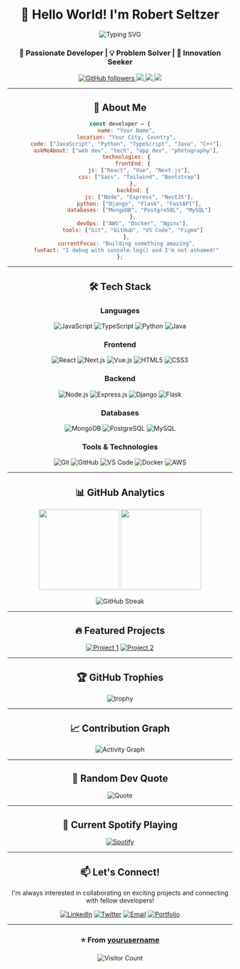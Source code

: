 <div align="center">
  
# 👋 Hello World! I'm Robert Seltzer

<img src="https://readme-typing-svg.herokuapp.com?font=Fira+Code&pause=1000&color=36BCF7&center=true&vCenter=true&width=435&lines=Full+Stack+Developer;Open+Source+Enthusiast;Always+Learning+New+Things" alt="Typing SVG" />

### 🚀 Passionate Developer | 💡 Problem Solver | 🌟 Innovation Seeker

<p align="center">
  <a href="https://github.com/yourusername">
    <img src="https://img.shields.io/github/followers/spawnofsociety2?label=Follow&style=social" alt="GitHub followers" />
  </a>
  <a href="https://linkedin.com/in/rseltzer">
    <img src="https://img.shields.io/badge/-LinkedIn-0077B5?style=flat&logo=Linkedin&logoColor=white"/>
  </a>
  <a href="mailto:robert.seltzer@gmail.com">
    <img src="https://img.shields.io/badge/-Email-D14836?style=flat&logo=Gmail&logoColor=white"/>
  </a>
  <a href="https://yourwebsite.com">
    <img src="https://img.shields.io/badge/-Website-FF5722?style=flat&logo=google-chrome&logoColor=white"/>
  </a>
</p>

---

## 🎯 About Me

```javascript
const developer = {
    name: "Your Name",
    location: "Your City, Country",
    code: ["JavaScript", "Python", "TypeScript", "Java", "C++"],
    askMeAbout: ["web dev", "tech", "app dev", "photography"],
    technologies: {
        frontEnd: {
            js: ["React", "Vue", "Next.js"],
            css: ["Sass", "Tailwind", "Bootstrap"]
        },
        backEnd: {
            js: ["Node", "Express", "NestJS"],
            python: ["Django", "Flask", "FastAPI"],
            databases: ["MongoDB", "PostgreSQL", "MySQL"]
        },
        devOps: ["AWS", "Docker", "Nginx"],
        tools: ["Git", "GitHub", "VS Code", "Figma"]
    },
    currentFocus: "Building something amazing",
    funFact: "I debug with console.log() and I'm not ashamed!"
};
```

---

## 🛠️ Tech Stack

<div align="center">

### Languages
![JavaScript](https://img.shields.io/badge/-JavaScript-F7DF1E?style=for-the-badge&logo=javascript&logoColor=black)
![TypeScript](https://img.shields.io/badge/-TypeScript-3178C6?style=for-the-badge&logo=typescript&logoColor=white)
![Python](https://img.shields.io/badge/-Python-3776AB?style=for-the-badge&logo=python&logoColor=white)
![Java](https://img.shields.io/badge/-Java-007396?style=for-the-badge&logo=java&logoColor=white)

### Frontend
![React](https://img.shields.io/badge/-React-61DAFB?style=for-the-badge&logo=react&logoColor=black)
![Next.js](https://img.shields.io/badge/-Next.js-000000?style=for-the-badge&logo=nextdotjs&logoColor=white)
![Vue.js](https://img.shields.io/badge/-Vue.js-4FC08D?style=for-the-badge&logo=vuedotjs&logoColor=white)
![HTML5](https://img.shields.io/badge/-HTML5-E34F26?style=for-the-badge&logo=html5&logoColor=white)
![CSS3](https://img.shields.io/badge/-CSS3-1572B6?style=for-the-badge&logo=css3&logoColor=white)

### Backend
![Node.js](https://img.shields.io/badge/-Node.js-339933?style=for-the-badge&logo=nodedotjs&logoColor=white)
![Express.js](https://img.shields.io/badge/-Express.js-000000?style=for-the-badge&logo=express&logoColor=white)
![Django](https://img.shields.io/badge/-Django-092E20?style=for-the-badge&logo=django&logoColor=white)
![Flask](https://img.shields.io/badge/-Flask-000000?style=for-the-badge&logo=flask&logoColor=white)

### Databases
![MongoDB](https://img.shields.io/badge/-MongoDB-47A248?style=for-the-badge&logo=mongodb&logoColor=white)
![PostgreSQL](https://img.shields.io/badge/-PostgreSQL-336791?style=for-the-badge&logo=postgresql&logoColor=white)
![MySQL](https://img.shields.io/badge/-MySQL-4479A1?style=for-the-badge&logo=mysql&logoColor=white)

### Tools & Technologies
![Git](https://img.shields.io/badge/-Git-F05032?style=for-the-badge&logo=git&logoColor=white)
![GitHub](https://img.shields.io/badge/-GitHub-181717?style=for-the-badge&logo=github&logoColor=white)
![VS Code](https://img.shields.io/badge/-VS_Code-007ACC?style=for-the-badge&logo=visual-studio-code&logoColor=white)
![Docker](https://img.shields.io/badge/-Docker-2496ED?style=for-the-badge&logo=docker&logoColor=white)
![AWS](https://img.shields.io/badge/-AWS-232F3E?style=for-the-badge&logo=amazon-aws&logoColor=white)

</div>

---

## 📊 GitHub Analytics

<div align="center">

<img height="180em" src="https://github-readme-stats.vercel.app/api?username=yourusername&show_icons=true&theme=tokyonight&include_all_commits=true&count_private=true"/>
<img height="180em" src="https://github-readme-stats.vercel.app/api/top-langs/?username=yourusername&layout=compact&theme=tokyonight"/>

</div>

<div align="center">
  
![GitHub Streak](https://github-readme-streak-stats.herokuapp.com/?user=yourusername&theme=tokyonight)

</div>

---

## 🔥 Featured Projects

<div align="center">

[![Project 1](https://github-readme-stats.vercel.app/api/pin/?username=yourusername&repo=project1&theme=tokyonight)](https://github.com/yourusername/project1)
[![Project 2](https://github-readme-stats.vercel.app/api/pin/?username=yourusername&repo=project2&theme=tokyonight)](https://github.com/yourusername/project2)

</div>

---

## 🏆 GitHub Trophies

<div align="center">
  
![trophy](https://github-profile-trophy.vercel.app/?username=yourusername&theme=darkhub&column=7&margin-w=15&margin-h=15)

</div>

---

## 📈 Contribution Graph

<div align="center">

![Activity Graph](https://github-readme-activity-graph.vercel.app/graph?username=yourusername&theme=tokyo-night)

</div>

---

## 💭 Random Dev Quote

<div align="center">

![Quote](https://quotes-github-readme.vercel.app/api?type=horizontal&theme=tokyonight)

</div>

---

## 🎵 Current Spotify Playing

<div align="center">

[![Spotify](https://novatorem-kyzbk7wxl-bardiesel.vercel.app/api/spotify)](https://open.spotify.com/user/yourusername)

</div>

---

## 📫 Let's Connect!

<div align="center">

I'm always interested in collaborating on exciting projects and connecting with fellow developers!

[![LinkedIn](https://img.shields.io/badge/-LinkedIn-0077B5?style=for-the-badge&logo=Linkedin&logoColor=white)](https://linkedin.com/in/yourprofile)
[![Twitter](https://img.shields.io/badge/-Twitter-1DA1F2?style=for-the-badge&logo=twitter&logoColor=white)](https://twitter.com/yourusername)
[![Email](https://img.shields.io/badge/-Email-D14836?style=for-the-badge&logo=Gmail&logoColor=white)](mailto:your.email@gmail.com)
[![Portfolio](https://img.shields.io/badge/-Portfolio-FF5722?style=for-the-badge&logo=google-chrome&logoColor=white)](https://yourwebsite.com)

</div>

---

<div align="center">

### ⭐ From [yourusername](https://github.com/yourusername)

![Visitor Count](https://visitor-badge.laobi.icu/badge?page_id=yourusername.spawnofsociety2)

</div>

</div> 
